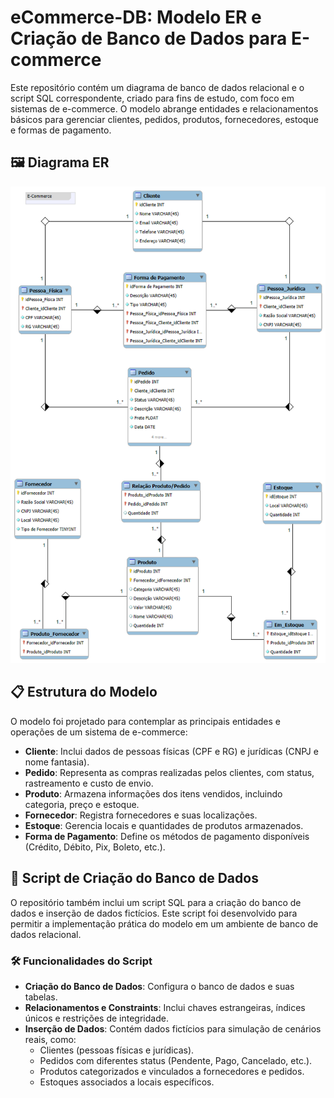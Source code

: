 # eCommerce-DB: Modelo ER e Criação de Banco de Dados para E-commerce

Este repositório contém um diagrama de banco de dados relacional e o script SQL correspondente, criado para fins de estudo, com foco em sistemas de e-commerce. O modelo abrange entidades e relacionamentos básicos para gerenciar clientes, pedidos, produtos, fornecedores, estoque e formas de pagamento.  

## 🖼️ Diagrama ER  

![Diagrama ER](eCommerce_ER_Diagrama.png)  

## 📋 Estrutura do Modelo  

O modelo foi projetado para contemplar as principais entidades e operações de um sistema de e-commerce:  

- **Cliente**: Inclui dados de pessoas físicas (CPF e RG) e jurídicas (CNPJ e nome fantasia).  
- **Pedido**: Representa as compras realizadas pelos clientes, com status, rastreamento e custo de envio.  
- **Produto**: Armazena informações dos itens vendidos, incluindo categoria, preço e estoque.  
- **Fornecedor**: Registra fornecedores e suas localizações.  
- **Estoque**: Gerencia locais e quantidades de produtos armazenados.  
- **Forma de Pagamento**: Define os métodos de pagamento disponíveis (Crédito, Débito, Pix, Boleto, etc.).  

## 📂 Script de Criação do Banco de Dados  

O repositório também inclui um script SQL para a criação do banco de dados e inserção de dados fictícios. Este script foi desenvolvido para permitir a implementação prática do modelo em um ambiente de banco de dados relacional.  

### 🛠️ Funcionalidades do Script  

- **Criação do Banco de Dados**: Configura o banco de dados e suas tabelas.  
- **Relacionamentos e Constraints**: Inclui chaves estrangeiras, índices únicos e restrições de integridade.  
- **Inserção de Dados**: Contém dados fictícios para simulação de cenários reais, como:  
  - Clientes (pessoas físicas e jurídicas).  
  - Pedidos com diferentes status (Pendente, Pago, Cancelado, etc.).  
  - Produtos categorizados e vinculados a fornecedores e pedidos.  
  - Estoques associados a locais específicos.  
